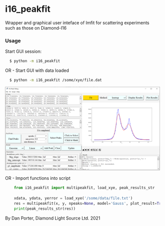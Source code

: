 # i16_peakfit
Wrapper and graphical user inteface of lmfit for scattering experiments such as those on Diamond-I16

### Usage
Start GUI session:
``` bash
  $ python -m i16_peakfit
 ```
OR - Start GUI with data loaded
``` bash
  $ python -m i16_peakfit /some/xye/file.dat
```

![GUI screenshot](i16_peakfit_screenshot.png)

OR - Import functions into script
``` python
    from i16_peakfit import multipeakfit, load_xye, peak_results_str
    
    xdata, ydata, yerror = load_xye('/some/data/file.txt')
    res = multipeakfit(x, y, npeaks=None, model='Gauss', plot_result=True)
    print(peak_results_str(res))
```

By Dan Porter, Diamond Light Source Ltd. 2021


